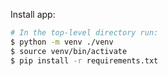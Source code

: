 Install app:
``` bash
# In the top-level directory run:
$ python -m venv ./venv
$ source venv/bin/activate
$ pip install -r requirements.txt
```